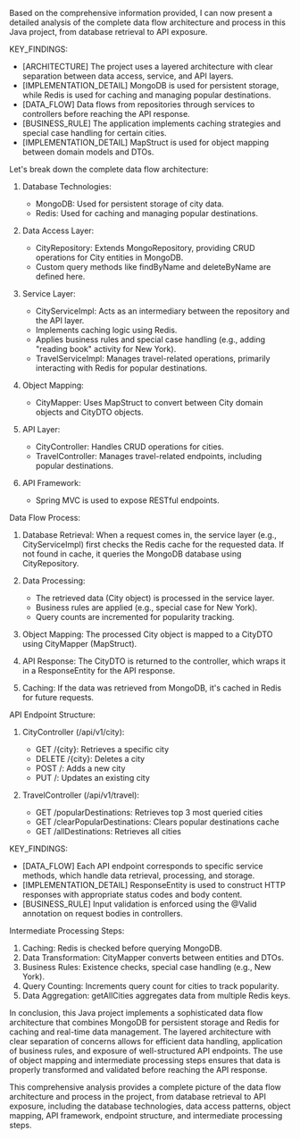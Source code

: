 Based on the comprehensive information provided, I can now present a detailed analysis of the complete data flow architecture and process in this Java project, from database retrieval to API exposure.

KEY_FINDINGS:
- [ARCHITECTURE] The project uses a layered architecture with clear separation between data access, service, and API layers.
- [IMPLEMENTATION_DETAIL] MongoDB is used for persistent storage, while Redis is used for caching and managing popular destinations.
- [DATA_FLOW] Data flows from repositories through services to controllers before reaching the API response.
- [BUSINESS_RULE] The application implements caching strategies and special case handling for certain cities.
- [IMPLEMENTATION_DETAIL] MapStruct is used for object mapping between domain models and DTOs.

Let's break down the complete data flow architecture:

1. Database Technologies:
   - MongoDB: Used for persistent storage of city data.
   - Redis: Used for caching and managing popular destinations.

2. Data Access Layer:
   - CityRepository: Extends MongoRepository, providing CRUD operations for City entities in MongoDB.
   - Custom query methods like findByName and deleteByName are defined here.

3. Service Layer:
   - CityServiceImpl: Acts as an intermediary between the repository and the API layer.
   - Implements caching logic using Redis.
   - Applies business rules and special case handling (e.g., adding "reading book" activity for New York).
   - TravelServiceImpl: Manages travel-related operations, primarily interacting with Redis for popular destinations.

4. Object Mapping:
   - CityMapper: Uses MapStruct to convert between City domain objects and CityDTO objects.

5. API Layer:
   - CityController: Handles CRUD operations for cities.
   - TravelController: Manages travel-related endpoints, including popular destinations.

6. API Framework:
   - Spring MVC is used to expose RESTful endpoints.

Data Flow Process:

1. Database Retrieval:
   When a request comes in, the service layer (e.g., CityServiceImpl) first checks the Redis cache for the requested data.
   If not found in cache, it queries the MongoDB database using CityRepository.

2. Data Processing:
   - The retrieved data (City object) is processed in the service layer.
   - Business rules are applied (e.g., special case for New York).
   - Query counts are incremented for popularity tracking.

3. Object Mapping:
   The processed City object is mapped to a CityDTO using CityMapper (MapStruct).

4. API Response:
   The CityDTO is returned to the controller, which wraps it in a ResponseEntity for the API response.

5. Caching:
   If the data was retrieved from MongoDB, it's cached in Redis for future requests.

API Endpoint Structure:

1. CityController (/api/v1/city):
   - GET /{city}: Retrieves a specific city
   - DELETE /{city}: Deletes a city
   - POST /: Adds a new city
   - PUT /: Updates an existing city

2. TravelController (/api/v1/travel):
   - GET /popularDestinations: Retrieves top 3 most queried cities
   - GET /clearPopularDestinations: Clears popular destinations cache
   - GET /allDestinations: Retrieves all cities

KEY_FINDINGS:
- [DATA_FLOW] Each API endpoint corresponds to specific service methods, which handle data retrieval, processing, and storage.
- [IMPLEMENTATION_DETAIL] ResponseEntity is used to construct HTTP responses with appropriate status codes and body content.
- [BUSINESS_RULE] Input validation is enforced using the @Valid annotation on request bodies in controllers.

Intermediate Processing Steps:

1. Caching: Redis is checked before querying MongoDB.
2. Data Transformation: CityMapper converts between entities and DTOs.
3. Business Rules: Existence checks, special case handling (e.g., New York).
4. Query Counting: Increments query count for cities to track popularity.
5. Data Aggregation: getAllCities aggregates data from multiple Redis keys.

In conclusion, this Java project implements a sophisticated data flow architecture that combines MongoDB for persistent storage and Redis for caching and real-time data management. The layered architecture with clear separation of concerns allows for efficient data handling, application of business rules, and exposure of well-structured API endpoints. The use of object mapping and intermediate processing steps ensures that data is properly transformed and validated before reaching the API response.

This comprehensive analysis provides a complete picture of the data flow architecture and process in the project, from database retrieval to API exposure, including the database technologies, data access patterns, object mapping, API framework, endpoint structure, and intermediate processing steps.